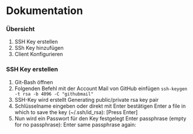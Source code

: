 Dokumentation 
=============

### Übersicht

1. SSH Key erstellen
2. SSh Key hinzufügen
3. Client Konfigurieren


### SSH Key erstellen

1. Git-Bash öffnen
2. Folgenden Befehl mit der Account Mail von GitHub einfügen
      `ssh-keygen -t rsa -b 4096 -C "githubmail"`
3. SSH-Key wird erstellt
      Generating public/private rsa key pair
4. Schlüsselname eingeben oder direkt mit Enter bestätigen
      Enter a file in which to save the key (~/.ssh/id_rsa): [Press Enter]
5. Nun wird ein Passwort für den Key festgelegt
      Enter passphrase (empty for no passphrase):
      Enter same passphrase again:
